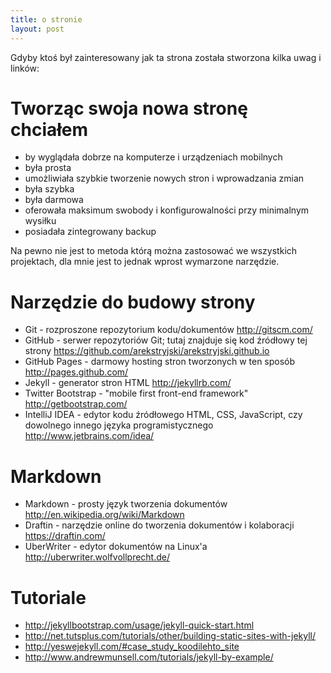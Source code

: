 ```yaml
---
title: o stronie
layout: post
---
```

Gdyby ktoś był zainteresowany jak ta strona została stworzona kilka uwag i linków:


Tworząc swoja nowa stronę chciałem
====================================
* by wyglądała dobrze na komputerze i urządzeniach mobilnych
* była prosta 
* umożliwiała szybkie tworzenie nowych stron i wprowadzania zmian
* była szybka
* była darmowa
* oferowała maksimum swobody i konfigurowalności przy minimalnym wysiłku
* posiadała zintegrowany backup

Na pewno nie jest to metoda którą można zastosować we wszystkich projektach, dla mnie jest to jednak wprost wymarzone narzędzie.


Narzędzie do budowy strony
============================
* Git - rozproszone repozytorium kodu/dokumentów 
http://gitscm.com/
* GitHub - serwer repozytoriów Git; tutaj znajduje się kod źródłowy tej strony 
https://github.com/arekstryjski/arekstryjski.github.io 
* GitHub Pages - darmowy hosting stron tworzonych w ten sposób
http://pages.github.com/
* Jekyll - generator stron HTML 
http://jekyllrb.com/
* Twitter Bootstrap - "mobile first front-end framework" 
http://getbootstrap.com/
* IntelliJ IDEA - edytor kodu źródłowego HTML, CSS, JavaScript, czy dowolnego innego języka programistycznego
http://www.jetbrains.com/idea/


Markdown
=========
* Markdown - prosty język tworzenia dokumentów 
http://en.wikipedia.org/wiki/Markdown
* Draftin - narzędzie online do tworzenia dokumentów i kolaboracji 
https://draftin.com/
* UberWriter - edytor dokumentów na Linux'a 
http://uberwriter.wolfvollprecht.de/


Tutoriale
==========
* http://jekyllbootstrap.com/usage/jekyll-quick-start.html
* http://net.tutsplus.com/tutorials/other/building-static-sites-with-jekyll/
* http://yeswejekyll.com/#case_study_koodilehto_site
* http://www.andrewmunsell.com/tutorials/jekyll-by-example/

